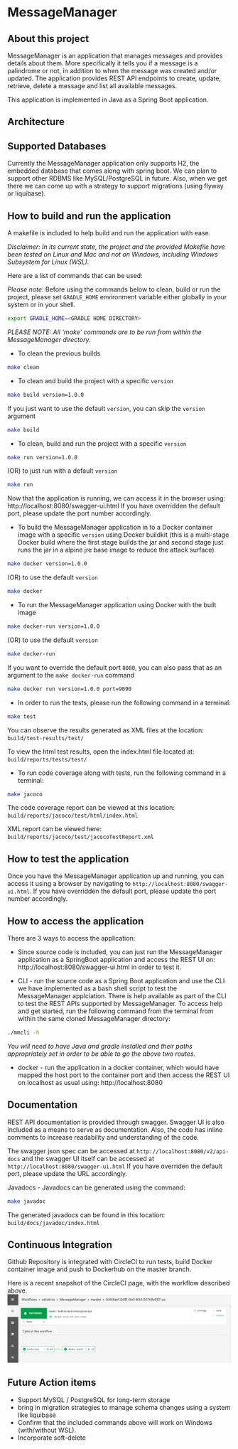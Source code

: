 # MessageManager

## About this project
MessageManager is an application that manages messages and provides details about them. More specifically it tells you if a message is a palindrome or not, in addition to when the message was created and/or updated. The application provides REST API endpoints to create, update, retrieve, delete a message and list all available messages. 

This application is implemented in Java as a Spring Boot application.

## Architecture

## Supported Databases
Currently the MessageManager application only supports H2, the embedded database that comes along with spring boot. We can plan to support other RDBMS like MySQL/PostgreSQL in future. Also, when we get there we can come up with a strategy to support migrations (using flyway or liquibase).

## How to build and run the application
A makefile is included to help build and run the application with ease.

*Disclaimer: In its current state, the project and the provided Makefile have been tested on Linux and Mac and not on Windows, including Windows Subsystem for Linux (WSL).*

Here are a list of commands that can be used:

*Please note:* Before using the commands below to clean, build or run the project, please set `GRADLE_HOME` environment variable either globally in your system or in your shell.
```sh
export GRADLE_HOME=<GRADLE HOME DIRECTORY>
```

*PLEASE NOTE: All 'make' commands are to be run from within the MessageManager directory.* 
- To clean the previous builds
```sh
make clean
```

- To clean and build the project with a specific `version`
```sh
make build version=1.0.0
```
If you just want to use the default `version`, you can skip the `version` argument
```sh
make build
```

- To clean, build and run the project with a specific `version`
```sh
make run version=1.0.0
```
(OR) to just run with a default `version`
```sh
make run
```
Now that the application is running, we can access it in the browser using: http://localhost:8080/swagger-ui.html
If you have overridden the default port, please update the port number accordingly.

- To build the MessageManager application in to a Docker container image with a specific `version` using Docker buildkit (this is a multi-stage Docker build where the first stage builds the jar and second stage just runs the jar in a alpine jre base image to reduce the attack surface)
```sh
make docker version=1.0.0 
```
(OR) to use the default `version`
```sh
make docker
```

- To run the MessageManager application using Docker with the built image
```sh
make docker-run version=1.0.0
```
(OR) to use the default `version`
```sh
make docker-run
```
If you want to override the default port `8080`, you can also pass that as an argument to the `make docker-run` command
```sh
make docker run version=1.0.0 port=9090
```

- In order to run the tests, please run the following command in a terminal:
```sh
make test
```
You can observe the results generated as XML files at the location:
`build/test-results/test/` 

To view the html test results, open the index.html file located at: `build/reports/tests/test/`

- To run code coverage along with tests, run the following command in a terminal:
```sh
make jacoco
```
The code coverage report can be viewed at this location: `build/reports/jacoco/test/html/index.html`

XML report can be viewed here: `build/reports/jacoco/test/jacocoTestReport.xml`


## How to test the application
Once you have the MessageManager application up and running, you can access it using a browser by navigating to `http://localhost:8080/swagger-ui.html`. If you have overridden the default port, please update the port number accordingly.


## How to access the application
There are 3 ways to access the application:

- Since source code is included, you can just run the MessageManager application as a SpringBoot application and access the REST UI on: http://localhost:8080/swagger-ui.html in order to test it.

- CLI - run the source code as a Spring Boot application and use the CLI we have implemented as a bash shell script to test the MessageManager applciation. There is help available as part of the CLI to test the REST APIs supported by MessageManager.
To access help and get started, run the following command from the terminal from within the same cloned MessageManager directory:
```sh
./mmcli -h
```
*You will need to have Java and gradle installed and their paths appropriately set in order to be able to go the above two routes.*

- docker - run the application in a docker container, which would have mapped the host port to the container port and then access the REST UI on localhost as usual using: http://localhost:8080

## Documentation
REST API documentation is provided through swagger. Swagger UI is also included as a means to serve as documentation. Also, the code has inline comments to increase readability and understanding of the code.

The swagger json spec can be accessed at `http://localhost:8080/v2/api-docs` and the swagger UI itself can be accessed at `http://localhost:8080/swagger-ui.html`
If you have overriden the default port, please update the URL accordingly.

Javadocs - Javadocs can be generated using the command:
```sh
make javadoc
```
The generated javadocs can be found in this location:
`build/docs/javadoc/index.html`

## Continuous Integration
Github Repository is integrated with CircleCI to run tests, build Docker container image and push to Dockerhub on the master branch.

Here is a recent snapshot of the CircleCI page, with the workflow described above.
![](images/CircleCI.png)

## Future Action items
- Support MySQL / PostgreSQL for long-term storage
- bring in migration strategies to manage schema changes using a system like liquibase
- Confirm that the included commands above will work on Windows (with/without WSL).
- Incorporate soft-delete


